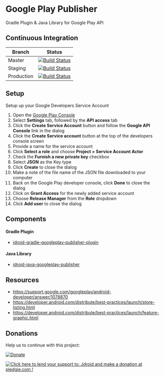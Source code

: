 # Google Play Publisher
Gradle Plugin & Java Library for Google Play API

## Continuous Integration
|Branch|Status|
| ------------- | ------------- |
|Master|[![Build Status](https://travis-ci.org/maxirosson/jdroid-googleplay-publisher.svg?branch=master)](https://travis-ci.org/maxirosson/jdroid-googleplay-publisher)|
|Staging|[![Build Status](https://api.travis-ci.org/maxirosson/jdroid-googleplay-publisher.svg?branch=staging)](https://travis-ci.org/maxirosson/jdroid-googleplay-publisher)|
|Production|[![Build Status](https://api.travis-ci.org/maxirosson/jdroid-googleplay-publisher.svg?branch=production)](https://travis-ci.org/maxirosson/jdroid-googleplay-publisher)|

## Setup

Setup up your Google Developers Service Account

1. Open the [Google Play Console](https://play.google.com/apps/publish/)
1. Select **Settings** tab, followed by the **API access** tab
1. Click the **Create Service Account** button and follow the **Google API Console** link in the dialog
1. Click the **Create Service account** button at the top of the developers console screen
1. Provide a name for the service account
1. Click **Select a role** and choose **Project > Service Account Actor**
1. Check the **Furnish a new private key** checkbox
1. Select **JSON** as the Key type
1. Click **Create** to close the dialog
1. Make a note of the file name of the JSON file downloaded to your computer
1. Back on the Google Play developer console, click **Done** to close the dialog
1. Click on **Grant Access** for the newly added service account
1. Choose **Release Manager** from the **Role** dropdown
1. Click **Add user** to close the dialog

## Components

#### Gradle Plugin
* [jdroid-gradle-googleplay-publisher-plugin](/jdroid-gradle-googleplay-publisher-plugin)

#### Java Library
* [jdroid-java-googleplay-publisher](/jdroid-java-googleplay-publisher)

## Resources

* https://support.google.com/googleplay/android-developer/answer/1078870
* https://developer.android.com/distribute/best-practices/launch/store-listing.html
* https://developer.android.com/distribute/best-practices/launch/feature-graphic.html

## Donations
Help us to continue with this project:

[![Donate](https://www.paypalobjects.com/en_US/i/btn/btn_donate_LG.gif)](https://www.paypal.com/cgi-bin/webscr?cmd=_s-xclick&hosted_button_id=2UEBTRTSCYA9L)

<a href='https://pledgie.com/campaigns/30030'><img alt='Click here to lend your support to: Jdroid and make a donation at pledgie.com !' src='https://pledgie.com/campaigns/30030.png?skin_name=chrome' border='0' ></a>

